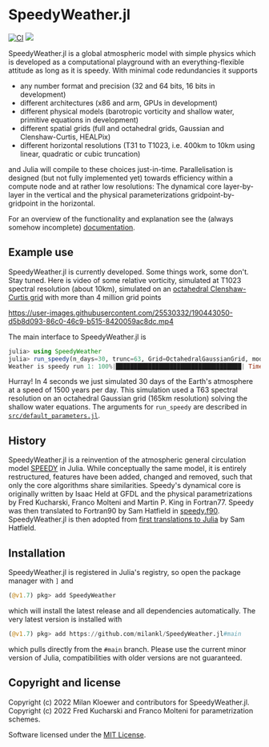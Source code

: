 # SpeedyWeather.jl
[![CI](https://github.com/SpeedyWeather/SpeedyWeather.jl/actions/workflows/CI.yml/badge.svg)](https://github.com/SpeedyWeather/SpeedyWeather.jl/actions/workflows/CI.yml)
[![](https://img.shields.io/badge/docs-dev-blue.svg)](https://speedyweather.github.io/SpeedyWeather.jl/dev/)

SpeedyWeather.jl is a global atmospheric model with simple physics which is developed as a computational playground
with an everything-flexible attitude as long as it is speedy. With minimal code redundancies it supports

- any number format and precision (32 and 64 bits, 16 bits in development)
- different architectures (x86 and arm, GPUs in development)
- different physical models (barotropic vorticity and shallow water, primitive equations in development)
- different spatial grids (full and octahedral grids, Gaussian and Clenshaw-Curtis, HEALPix)
- different horizontal resolutions (T31 to T1023, i.e. 400km to 10km using linear, quadratic or cubic truncation)

and Julia will compile to these choices just-in-time. Parallelisation is designed (but not fully implemented yet)
towards efficiency within a compute node and at rather low resolutions: The dynamical core layer-by-layer in the vertical
and the physical parameterizations gridpoint-by-gridpoint in the horizontal.

For an overview of the functionality and explanation see the (always somehow incomplete)
[documentation](https://milankl.github.io/SpeedyWeather.jl/dev).

## Example use

SpeedyWeather.jl is currently developed. Some things work, some don't. Stay tuned.
Here is video of some relative vorticity, simulated at T1023 spectral resolution (about 10km),
simulated on an [octahedral Clenshaw-Curtis grid](https://github.com/milankl/SpeedyWeather.jl/issues/112#issuecomment-1219644323)
with more than 4 million grid points

https://user-images.githubusercontent.com/25530332/190443050-d5b8d093-86c0-46c9-b515-8420059ac8dc.mp4

The main interface to SpeedyWeather.jl is 

```julia
julia> using SpeedyWeather
julia> run_speedy(n_days=30, trunc=63, Grid=OctahedralGaussianGrid, model=ShallowWater, output=true)
Weather is speedy run 1: 100%|███████████████████████████████████| Time: 0:00:04 (1498.70 years/day)
```

Hurray! In 4 seconds we just simulated 30 days of the Earth's atmosphere at a speed of 1500 years per day.
This simulation used a T63 spectral resolution on an octahedral Gaussian grid (165km resolution) solving
the shallow water equations. The arguments for `run_speedy` are described in
[`src/default_parameters.jl`](https://github.com/milankl/SpeedyWeather.jl/blob/main/src/default_parameters.jl).

## History

SpeedyWeather.jl is a reinvention of the atmospheric general circulation model
[SPEEDY](http://users.ictp.it/~kucharsk/speedy-net.html) in Julia. While conceptually the same model,
it is entirely restructured, features have been added, changed and removed, such that only the core
algorithms share similarities. Speedy's dynamical core is originally written by Isaac Held
at GFDL and the physical parametrizations by Fred Kucharski, Franco Molteni and Martin P. King in Fortran77.
Speedy was then translated to Fortran90 by Sam Hatfield in [speedy.f90](https://github.com/samhatfield/speedy.f90).
SpeedyWeather.jl is then adopted from [first translations to Julia](https://github.com/samhatfield/speedy.jl) by Sam Hatfield.

## Installation

SpeedyWeather.jl is registered in Julia's registry, so open the package manager with `]` and
```julia
(@v1.7) pkg> add SpeedyWeather
```
which will install the latest release and all dependencies automatically. The very latest version is installed with
```julia
(@v1.7) pkg> add https://github.com/milankl/SpeedyWeather.jl#main
```
which pulls directly from the `#main` branch. Please use the current minor version of Julia,
compatibilities with older versions are not guaranteed.

## Copyright and license

Copyright (c) 2022 Milan Kloewer and contributors for SpeedyWeather.jl.
Copyright (c) 2022 Fred Kucharski and Franco Molteni for parametrization schemes.

Software licensed under the [MIT License](LICENSE.txt).
